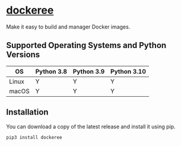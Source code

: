 # [dockeree](https://github.com/dclong/dockeree)

Make it easy to build and manager Docker images.
    
## Supported Operating Systems and Python Versions

| OS      | Python 3.8 | Python 3.9 | Python 3.10 |
|---------|------------|------------|-------------|
| Linux   | Y          | Y          | Y           |
| macOS   | Y          | Y          | Y           |

## Installation

You can download a copy of the latest release and install it using pip.
```bash
pip3 install dockeree
```

